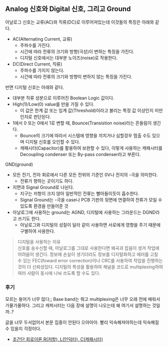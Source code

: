 ## Analog 신호와 Digital 신호, 그리고 Ground

아날로그 신호는 교류(AC)와 직류(DC)로 이루어져있는데 이것들의 특징은 아래와 같다.

- AC(Alternating Current, 교류)
  - 주파수를 가진다.
  - 시간에 따라 전류의 크기와 방향(극성)이 변하는 특징을 가진다.
  - 디지털 신호에서는 대부분 노이즈(noise)로 작용한다.
- DC(Direct Current, 직류)
  - 주파수를 가지지 않는다.
  - 시간에 따라 전류의 크기와 방향이 변하지 않는 특징을 가진다.

반면 디지털 신호는 아래와 같다.

- 대부분 직류 성분으로 이루어진 Boolean Logic 값이다.
- High(1)/Low(0) value를 만을 가질 수 있다.
  - 이 값은 한계 값 또는 임계 값(Threshold)이라고 불리는 특정 값 이상인지 미만인지로 판단된다.
- 1에서 0 또는 0에서 1로 변할 때, Bounce(Transistion noise)라는 흔들림이 생긴다.
  - Bounce의 크기에 따라서 시스템에 영향을 끼치거나 심할겅우 멈출 수도 있으며 디지털 신호를 오인할 수 있다.
  - 캐패시터(Capacitor)를 활용하여 보완할 수 있다, 이렇게 사용하는 캐패시터를 Decoupling condenser 또는 By-pass condenser라고 부른다.

GND(ground)

- 모든 전기, 전자 회로에서 다른 모든 전위의 기준인 0V나 전지의 -극을 의미한다.
  - 전류가 향하는 곳이기도 하다.
- 지면과 Signal Ground로 나뉜다.
  - 지구는 저항이 크지 않아 일반적인 전류는 빨아들이듯이 흡수한다.
  - Signal Ground는 -극을 case나 PCB 기판의 뒷면에 연결하여 전류가 모일 수 있도록 환경을 만들어준 것
- 아날로그에 사용하는 ground는 AGND, 디지털에 사용하는 그라운드는 DGND라고 쓰기도 한다.
  - 아날로그와 디지털의 성질이 달라 같이 사용하면 서로에게 영향을 주기 때문에 구별하여 사용한다.

> 디지털을 사용하는 이유  
> 신호를 송수신할 때, 아날로그를 그대로 사용한다면 왜곡과 잡음이 생겨 작업에 어려움이 생긴다. 정보에 손실이 생기더라도 정보를 디지털화하고 에러를 고칠 수 있는 FEC(foward error correction)이나 CRC를 사용하여 작업을 진행하는 것이 더 신뢰성있다. 디지털의 특성을 활용하여 채널을 코드로 multiplexing하여 여러 사람이 동시에 나눠 쓰도록 할 수도 있다.

### 후기

모르는 용어가 너무 많다;; Base band는 뭐고 multiplexing은 너무 오래 전에 배워서 가물가물하다. 그리고 캐퍼시터는 다음 장에 설명이 나오는데 왜 여기서 설명하는 것일까..?

글을 너무 두서없어서 본문 집중이 안된다 으아아아. 빨리 익숙해져야하는데 익숙해질 수 있을지 걱정이다.

- [초간단 회로이론 R(저항), L(인덕터), C(캐패시터)](./4.md)

